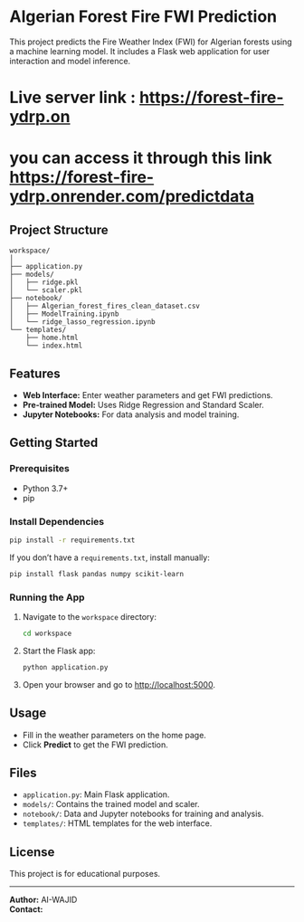 # Algerian Forest Fire FWI Prediction

This project predicts the Fire Weather Index (FWI) for Algerian forests using a machine learning model. It includes a Flask web application for user interaction and model inference.

# Live server link : https://forest-fire-ydrp.on
# you can access it through this link https://forest-fire-ydrp.onrender.com/predictdata

## Project Structure

```
workspace/
│
├── application.py
├── models/
│   ├── ridge.pkl
│   └── scaler.pkl
├── notebook/
│   ├── Algerian_forest_fires_clean_dataset.csv
│   ├── ModelTraining.ipynb
│   └── ridge_lasso_regression.ipynb
└── templates/
    ├── home.html
    └── index.html
```

## Features

- **Web Interface:** Enter weather parameters and get FWI predictions.
- **Pre-trained Model:** Uses Ridge Regression and Standard Scaler.
- **Jupyter Notebooks:** For data analysis and model training.

## Getting Started

### Prerequisites

- Python 3.7+
- pip

### Install Dependencies

```bash
pip install -r requirements.txt
```

If you don’t have a `requirements.txt`, install manually:

```bash
pip install flask pandas numpy scikit-learn
```

### Running the App

1. Navigate to the `workspace` directory:
    ```bash
    cd workspace
    ```

2. Start the Flask app:
    ```bash
    python application.py
    ```

3. Open your browser and go to [http://localhost:5000](http://localhost:5000).

## Usage

- Fill in the weather parameters on the home page.
- Click **Predict** to get the FWI prediction.

## Files

- `application.py`: Main Flask application.
- `models/`: Contains the trained model and scaler.
- `notebook/`: Data and Jupyter notebooks for training and analysis.
- `templates/`: HTML templates for the web interface.

## License

This project is for educational purposes.

---

**Author:** AI-WAJID  
**Contact:**
